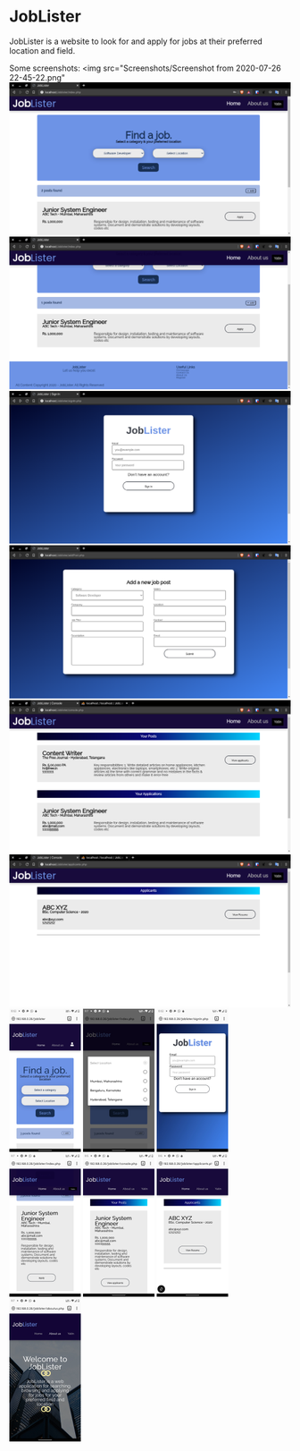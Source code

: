 # JobLister

JobLister is a website to look for and apply for jobs at their preferred location and field.

Some screenshots:
<img src="Screenshots/Screenshot from 2020-07-26 22-45-22.png"
<img src="Screenshots/Screenshot from 2020-07-26 22-45-31.png">
<img src="Screenshots/Screenshot from 2020-07-26 22-45-38.png">
<img src="Screenshots/Screenshot from 2020-07-26 22-43-52.png">
<img src="Screenshots/Screenshot from 2020-07-26 22-45-56.png">
<img src="Screenshots/Screenshot from 2020-07-26 22-56-34.png">
<img src="Screenshots/Screenshot from 2020-07-26 22-58-06.png">
<img src="Screenshots/Screenshot_20200726-225233338.jpg" width="128">
<img src="Screenshots/Screenshot_20200726-231726430.jpg" width="128">
<img src="Screenshots/Screenshot_20200726-225244018.jpg" width="128">
<img src="Screenshots/Screenshot_20200726-231719711.jpg" width="128">
<img src="Screenshots/Screenshot_20200726-231534657.jpg" width="128">
<img src="Screenshots/Screenshot_20200726-231700419.jpg" width="128">
<img src="Screenshots/Screenshot_20200726-231732420.jpg" width="128">
